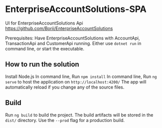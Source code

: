 # EnterpriseAccountSolutions-SPA
UI for EnterpriseAccountSolutions Api
https://github.com/Borii/EnterpriseAccountSolutions

Prerequisites:
Have EnterpriseAccountSolutions with AccountApi, TransactionApi and CustomerApi running.
Either use `dotnet run` in command line, or start the executable.

## How to run the solution

Install Node.js
In command line, Run `npm install`
In command line, Run `ng serve` to host the application on `http://localhost:4200/`
The app will automatically reload if you change any of the source files.

## Build

Run `ng build` to build the project. The build artifacts will be stored in the `dist/` directory. Use the `--prod` flag for a production build.
